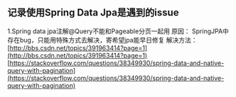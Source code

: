 ## 记录使用Spring Data Jpa是遇到的issue

1.Spring data jpa注解@Query不能和Pageable分页一起用 
    原因：
        SpringJPA中存在bug，只能用特殊方式去解决，寄希望jpa能早日修复
    解决方法：
        [http://bbs.csdn.net/topics/391963414?page=1](http://bbs.csdn.net/topics/391963414?page=1)
        [https://stackoverflow.com/questions/38349930/spring-data-and-native-query-with-pagination](https://stackoverflow.com/questions/38349930/spring-data-and-native-query-with-pagination)
